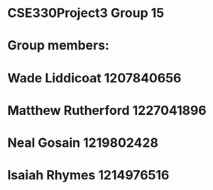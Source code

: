 # CSE330Project3 Group 15
# Group members:
# Wade Liddicoat 1207840656
# Matthew Rutherford 1227041896
# Neal Gosain 1219802428
# Isaiah Rhymes 1214976516

